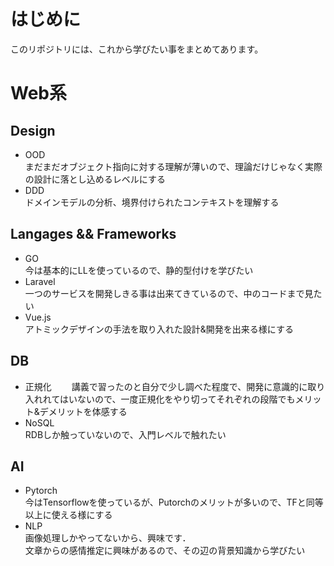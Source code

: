 # はじめに
このリポジトリには、これから学びたい事をまとめてあります。

# Web系
## Design  
- OOD  
まだまだオブジェクト指向に対する理解が薄いので、理論だけじゃなく実際の設計に落とし込めるレベルにする　　
- DDD  
ドメインモデルの分析、境界付けられたコンテキストを理解する　　

## Langages && Frameworks
- GO  
今は基本的にLLを使っているので、静的型付けを学びたい　　
- Laravel  
一つのサービスを開発しきる事は出来てきているので、中のコードまで見たい　　　　
- Vue.js  
アトミックデザインの手法を取り入れた設計&開発を出来る様にする　　

## DB
- 正規化　　
講義で習ったのと自分で少し調べた程度で、開発に意識的に取り入れれてはいないので、一度正規化をやり切ってそれぞれの段階でもメリット&デメリットを体感する　　
- NoSQL  
RDBしか触っていないので、入門レベルで触れたい　　

## AI
- Pytorch  
今はTensorflowを使っているが、Putorchのメリットが多いので、TFと同等以上に使える様にする  
- NLP  
画像処理しかやってないから、興味です．  
文章からの感情推定に興味があるので、その辺の背景知識から学びたい
